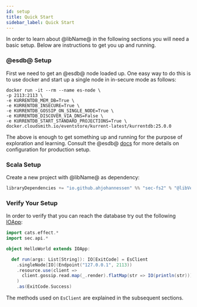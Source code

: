```yaml
---
id: setup
title: Quick Start
sidebar_label: Quick Start
---
```

In order to learn about @libName@ in the following sections you will need a basic setup.
Below are instructions to get you up and running. 

### @esdb@ Setup

First we need to get an @esdb@ node loaded up. One easy way to do this is to use docker and start up a single 
node in in-secure mode as follows:
```console
docker run -it --rm --name es-node \
-p 2113:2113 \
-e KURRENTDB_MEM_DB=True \
-e KURRENTDB_INSECURE=True \
-e KURRENTDB_GOSSIP_ON_SINGLE_NODE=True \
-e KURRENTDB_DISCOVER_VIA_DNS=False \
-e KURRENTDB_START_STANDARD_PROJECTIONS=True \
docker.cloudsmith.io/eventstore/kurrent-latest/kurrentdb:25.0.0
```

The above is enough to get something up and running for the purpose of exploration and learning. Consult the 
@esdb@ [docs](https://docs.kurrent.io/server/v25.0/configuration) for more details on
configuration for production setup.

### Scala Setup

Create a new project with @libName@ as dependency:
```scala
libraryDependencies += "io.github.ahjohannessen" %% "sec-fs2" % "@libVersion@"
```

### Verify Your Setup

In order to verify that you can reach the database try out the
following [IOApp](https://typelevel.org/cats-effect/datatypes/ioapp.html):

```scala mdoc:compile-only
import cats.effect.*
import sec.api.*

object HelloWorld extends IOApp:

  def run(args: List[String]): IO[ExitCode] = EsClient
    .singleNode[IO](Endpoint("127.0.0.1", 2113))
    .resource.use(client => 
      client.gossip.read.map(_.render).flatMap(str => IO(println(str)))
    )
    .as(ExitCode.Success)

```

The methods used on `EsClient` are explained in the subsequent sections.
